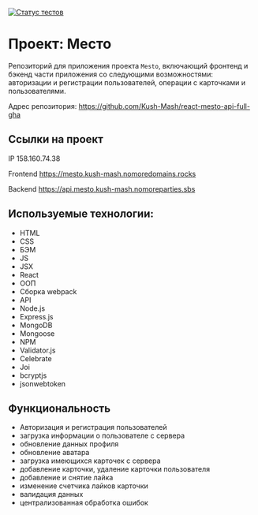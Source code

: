 [![Статус тестов](../../actions/workflows/tests.yml/badge.svg)](../../actions/workflows/tests.yml)

# Проект: Место
Репозиторий для приложения проекта `Mesto`, включающий фронтенд и бэкенд части приложения со следующими возможностями: авторизации и регистрации пользователей, операции с карточками и пользователями.

Адрес репозитория: https://github.com/Kush-Mash/react-mesto-api-full-gha

## Ссылки на проект

IP 158.160.74.38

Frontend https://mesto.kush-mash.nomoredomains.rocks

Backend https://api.mesto.kush-mash.nomoreparties.sbs

## Используемые технологии:

* HTML
* CSS
* БЭМ
* JS
* JSX
* React
* ООП
* Сборка webpack
* API
* Node.js
* Express.js
* MongoDB
* Mongoose
* NPM
* Validator.js
* Celebrate
* Joi
* bcryptjs
* jsonwebtoken

## Функциональность

* Авторизация и регистрация пользователей
* загрузка информации о пользователе с сервера
* обновление данных профиля
* обновление аватара
* загрузка имеющихся карточек с сервера
* добавление карточки, удаление карточки пользователя
* добавление и снятие лайка
* изменение счетчика лайков карточки
* валидация данных
* централизованная обработка ошибок
